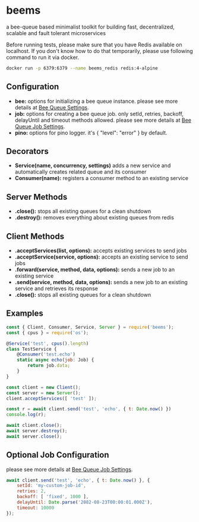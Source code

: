 # beems

a bee-queue based minimalist toolkit for building fast, decentralized, scalable and fault tolerant microservices

Before running tests, please make sure that you have Redis available on localhost.
If you don't know how to do that temporarily, please use following command to run it via docker.

```bash
docker run -p 6379:6379 --name beems_redis redis:4-alpine
```

## Configuration

- **bee:** options for initializing a bee queue instance. please see more details at [Bee Queue Settings](https://github.com/bee-queue/bee-queue#settings).
- **job:** options for creating a bee queue job. only setId, retries, backoff, delayUntil and timeout methods allowed.
    please see more details at [Bee Queue Job Settings](https://github.com/bee-queue/bee-queue#methods-1).
- **pino:** options for pino logger. it's { "level": "error" } by default.

## Decorators

- **Service(name, concurrency, settings)** adds a new service and automatically creates related queue and its consumer
- **Consumer(name):** registers a consumer method to an existing service

## Server Methods

- **.close():** stops all existing queues for a clean shutdown
- **.destroy():** removes everything about existing queues from redis

## Client Methods

- **.acceptServices(list, options):** accepts existing services to send jobs
- **.acceptService(service, options):** accepts an existing service to send jobs
- **.forward(service, method, data, options):** sends a new job to an existing service
- **.send(service, method, data, options):** sends a new job to an existing service and retrieves its response
- **.close():** stops all existing queues for a clean shutdown

## Examples

```js
const { Client, Consumer, Service, Server } = require('beems');
const { cpus } = require('os');

@Service('test', cpus().length)
class TestService {
    @Consumer('test.echo')
    static async echo(job: Job) {
        return job.data;
    }
}

const client = new Client();
const server = new Server();
client.acceptServices([ 'test' ]);

const r = await client.send('test', 'echo', { t: Date.now() })
console.log(r);

await client.close();
await server.destroy();
await server.close();
```

## Optional Job Configuration

please see more details at [Bee Queue Job Settings](https://github.com/bee-queue/bee-queue#methods-1).

```js
await client.send('test', 'echo', { t: Date.now() }, {
    setId: 'my-custom-job-id',
    retries: 2,
    backoff: [ 'fixed', 1000 ],
    delayUntil: Date.parse('2082-08-23T00:00:01.000Z'),
    timeout: 10000
});
```

